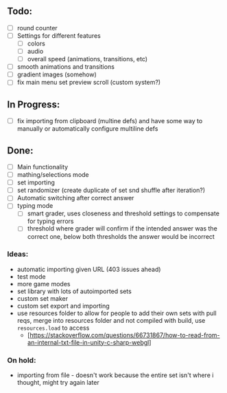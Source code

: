 ## Todo: 
 - [ ] round counter
 - [ ] Settings for different features
   - [ ] colors
   - [ ] audio
   - [ ] overall speed (animations, transitions, etc)
 - [ ] smooth animations and transitions
 - [ ] gradient images (somehow)
 - [ ] fix main menu set preview scroll (custom system?)

## In Progress:
 - [ ] fix importing from clipboard (multine defs) and have some way to manually or automatically configure multiline defs

## Done:
 - [ ] Main functionality
 - [ ] mathing/selections mode
 - [ ] set importing
 - [ ] set randomizer (create duplicate of set snd shuffle after iteration?)
 - [ ] Automatic switching after correct answer
 - [ ] typing mode
   - [ ] smart grader, uses closeness and threshold settings to compensate for typing errors
   - [ ] threshold where grader will confirm if the intended answer was the correct one, below both thresholds the answer would be incorrect

### Ideas:
 - automatic importing given URL (403 issues ahead)
 - test mode
 - more game modes
 - set library with lots of autoimported sets
 - custom set maker
 - custom set export and importing
 - use resources folder to allow for people to add their own sets with pull reqs, merge into resources folder and not compiled with build, use ``resources.load`` to access
   - [https://stackoverflow.com/questions/66731867/how-to-read-from-an-internal-txt-file-in-unity-c-sharp-webgl]

### On hold:
 - importing from file - doesn't work because the entire set isn't where i thought, might try again later
